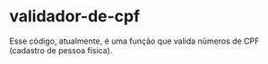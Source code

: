 # validador-de-cpf
Esse código, atualmente, é uma função que valida números de CPF (cadastro de pessoa física).
